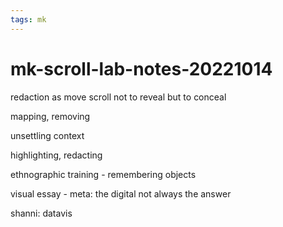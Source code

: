 ```yaml
---
tags: mk
---
```



# mk-scroll-lab-notes-20221014


redaction as move
scroll not to reveal but to conceal


mapping, removing

unsettling context

highlighting, redacting

ethnographic training
    - remembering objects
    
visual essay
    - 
meta: the digital not always the answer

shanni: datavis



